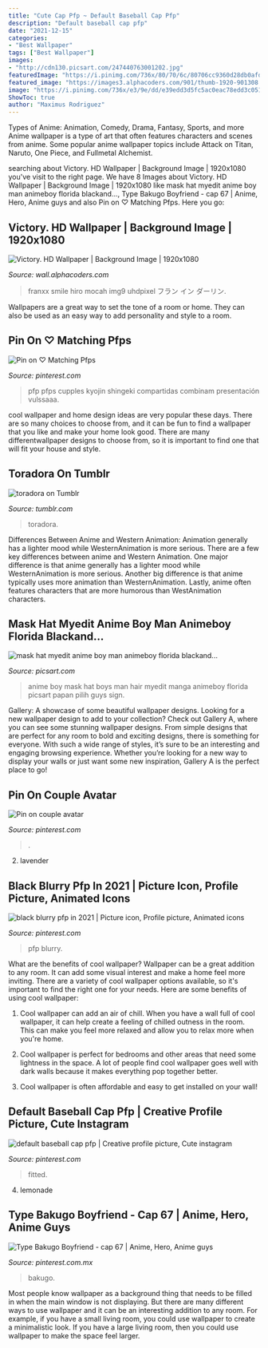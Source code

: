 ```yaml
---
title: "Cute Cap Pfp ~ Default Baseball Cap Pfp"
description: "Default baseball cap pfp"
date: "2021-12-15"
categories:
- "Best Wallpaper"
tags: ["Best Wallpaper"]
images:
- "http://cdn130.picsart.com/247440763001202.jpg"
featuredImage: "https://i.pinimg.com/736x/80/70/6c/80706cc9360d28db0afd2f8e134470cf.jpg"
featured_image: "https://images3.alphacoders.com/901/thumb-1920-901308.png"
image: "https://i.pinimg.com/736x/e3/9e/dd/e39edd3d5fc5ac0eac78edd3c051ed19.jpg"
ShowToc: true
author: "Maximus Rodriguez"
---
```



Types of Anime: Animation, Comedy, Drama, Fantasy, Sports, and more
Anime wallpaper is a type of art that often features characters and scenes from anime. Some popular anime wallpaper topics include Attack on Titan, Naruto, One Piece, and Fullmetal Alchemist.

	

		
searching about Victory. HD Wallpaper | Background Image | 1920x1080 you've visit to the right page. We have 8 Images about Victory. HD Wallpaper | Background Image | 1920x1080 like mask hat myedit anime boy man animeboy florida blackand..., Type Bakugo Boyfriend - cap 67 | Anime, Hero, Anime guys and also Pin on ♡ Matching Pfps. Here you go:
		
    
## Victory. HD Wallpaper | Background Image | 1920x1080

<img loading=lazy src="https://images3.alphacoders.com/901/thumb-1920-901308.png" onerror="this.onerror=null;this.src='https://tse2.mm.bing.net/th?id=OIP.4fqOFcqf40u9JhIl_VOz9wHaEK&amp;pid=15.1';" alt="Victory. HD Wallpaper | Background Image | 1920x1080">

_Source: wall.alphacoders.com_

>franxx smile hiro mocah img9 uhdpixel フラン イン ダーリン. 

	

Wallpapers are a great way to set the tone of a room or home. They can also be used as an easy way to add personality and style to a room.

    
## Pin On ♡ Matching Pfps

<img loading=lazy src="https://i.pinimg.com/736x/80/70/6c/80706cc9360d28db0afd2f8e134470cf.jpg" onerror="this.onerror=null;this.src='https://tse4.mm.bing.net/th?id=OIP.mP7l4lJWjbHtTqQ1MFqcHgHaHa&amp;pid=15.1';" alt="Pin on ♡ Matching Pfps">

_Source: pinterest.com_

>pfp pfps cupples kyojin shingeki compartidas combinam presentación vulssaaa. 

	

cool wallpaper and home design ideas are very popular these days. There are so many choices to choose from, and it can be fun to find a wallpaper that you like and make your home look good. There are many differentwallpaper designs to choose from, so it is important to find one that will fit your house and style.

    
## Toradora On Tumblr

<img loading=lazy src="https://68.media.tumblr.com/9411ece97899d46d9a333c73c0a1e80e/tumblr_o9c8f5oQNw1ul8lk5o1_500.gif" onerror="this.onerror=null;this.src='https://tse2.mm.bing.net/th?id=OIP.At7ebgji9q6r6_AyaXtS7AHaF-&amp;pid=15.1';" alt="toradora on Tumblr">

_Source: tumblr.com_

>toradora. 

	

Differences Between Anime and Western Animation: Animation generally has a lighter mood while WesternAnimation is more serious.
There are a few key differences between anime and Western Animation. One major difference is that anime generally has a lighter mood while WesternAnimation is more serious. Another big difference is that anime typically uses more animation than WesternAnimation. Lastly, anime often features characters that are more humorous than WestAnimation characters.

    
## Mask Hat Myedit Anime Boy Man Animeboy Florida Blackand...

<img loading=lazy src="http://cdn130.picsart.com/247440763001202.jpg" onerror="this.onerror=null;this.src='https://tse3.mm.bing.net/th?id=OIP.XA-HaVxyoAyg0woUTWv0cgHaG5&amp;pid=15.1';" alt="mask hat myedit anime boy man animeboy florida blackand...">

_Source: picsart.com_

>anime boy mask hat boys man hair myedit manga animeboy florida picsart papan pilih guys sign. 

	

Gallery: A showcase of some beautiful wallpaper designs.
Looking for a new wallpaper design to add to your collection? Check out Gallery A, where you can see some stunning wallpaper designs. From simple designs that are perfect for any room to bold and exciting designs, there is something for everyone. With such a wide range of styles, it’s sure to be an interesting and engaging browsing experience. Whether you’re looking for a new way to display your walls or just want some new inspiration, Gallery A is the perfect place to go!





	
	
    
## Pin On Couple Avatar

<img loading=lazy src="https://i.pinimg.com/736x/46/83/1d/46831d3b9baeb93381a0d05b95392d27.jpg" onerror="this.onerror=null;this.src='https://tse4.mm.bing.net/th?id=OIP.zOdT_wWxmYhuZyyJaNZKSwHaHa&amp;pid=15.1';" alt="Pin on couple avatar">

_Source: pinterest.com_

>. 

	

2. lavender 

    
## Black Blurry Pfp In 2021 | Picture Icon, Profile Picture, Animated Icons

<img loading=lazy src="https://i.pinimg.com/236x/d0/a3/20/d0a320692f42c41201f9bee1008d12f5.jpg?nii=t" onerror="this.onerror=null;this.src='https://tse3.mm.bing.net/th?id=OIP.vConQD0UHFJZBcOpfJVaFQAAAA&amp;pid=15.1';" alt="black blurry pfp in 2021 | Picture icon, Profile picture, Animated icons">

_Source: pinterest.com_

>pfp blurry. 

	

What are the benefits of cool wallpaper?
Wallpaper can be a great addition to any room. It can add some visual interest and make a home feel more inviting. There are a variety of cool wallpaper options available, so it's important to find the right one for your needs. Here are some benefits of using cool wallpaper: 
1. Cool wallpaper can add an air of chill. When you have a wall full of cool wallpaper, it can help create a feeling of chilled outness in the room. This can make you feel more relaxed and allow you to relax more when you're home. 

2. Cool wallpaper is perfect for bedrooms and other areas that need some lightness in the space. A lot of people find cool wallpaper goes well with dark walls because it makes everything pop together better. 

3. Cool wallpaper is often affordable and easy to get installed on your wall!

    
## Default Baseball Cap Pfp | Creative Profile Picture, Cute Instagram

<img loading=lazy src="https://i.pinimg.com/236x/60/51/74/60517452842fcbade2818cf26bef00f1.jpg?nii=t" onerror="this.onerror=null;this.src='https://tse1.mm.bing.net/th?id=OIP.El5cIN7T4jVsVT6gv02UowAAAA&amp;pid=15.1';" alt="default baseball cap pfp | Creative profile picture, Cute instagram">

_Source: pinterest.com_

>fitted. 

	

4. lemonade 

    
## Type Bakugo Boyfriend - Cap 67 | Anime, Hero, Anime Guys

<img loading=lazy src="https://i.pinimg.com/736x/e3/9e/dd/e39edd3d5fc5ac0eac78edd3c051ed19.jpg" onerror="this.onerror=null;this.src='https://tse3.mm.bing.net/th?id=OIP.K_FjWI6XcdmBaxCSF_wgkgHaKZ&amp;pid=15.1';" alt="Type Bakugo Boyfriend - cap 67 | Anime, Hero, Anime guys">

_Source: pinterest.com.mx_

>bakugo. 

	

Most people know wallpaper as a background thing that needs to be filled in when the main window is not displaying. But there are many different ways to use wallpaper and it can be an interesting addition to any room. For example, if you have a small living room, you could use wallpaper to create a minimalistic look. If you have a large living room, then you could use wallpaper to make the space feel larger.

